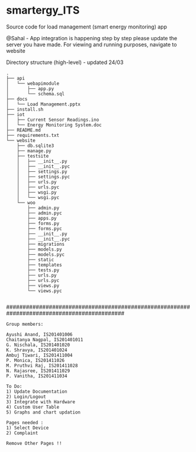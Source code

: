 # smartergy_ITS
Source code for load management (smart energy monitoring) app

@Sahal - App integration is happening step by step please update the server you have made.
For viewing and running purposes, navigate to website

Directory structure (high-level) - updated 24/03

```
.
├── api
│   └── webapimodule
│       ├── app.py
│       └── schema.sql
├── docs
│   └── Load Management.pptx
├── install.sh
├── iot
│   ├── Current Sensor Readings.ino
│   └── Energy Monitoring System.doc
├── README.md
├── requirements.txt
└── website
    ├── db.sqlite3
    ├── manage.py
    ├── testsite
    │   ├── __init__.py
    │   ├── __init__.pyc
    │   ├── settings.py
    │   ├── settings.pyc
    │   ├── urls.py
    │   ├── urls.pyc
    │   ├── wsgi.py
    │   └── wsgi.pyc
    └── woo
        ├── admin.py
        ├── admin.pyc
        ├── apps.py
        ├── forms.py
        ├── forms.pyc
        ├── __init__.py
        ├── __init__.pyc
        ├── migrations
        ├── models.py
        ├── models.pyc
        ├── static
        ├── templates
        ├── tests.py
        ├── urls.py
        ├── urls.pyc
        ├── views.py
        └── views.pyc


```
	
############################################################################################
```
Group members:

Ayushi Anand, IS201401006
Chaitanya Nagpal, IS201401011
G. Nischala, IS201401020
K. Shravya, IS201401024
Ambuj Tiwari, IS201411004
P. Monica, IS201411026
M. Pruthvi Raj, IS201411028
N. Rajasree, IS201411029
P. Vanitha, IS201411034

To Do:
1) Update Documentation
2) Login/Logout
3) Integrate with Hardware
4) Custom User Table
5) Graphs and chart updation

Pages needed :
1) Select Device
2) Complaint

Remove Other Pages !!
